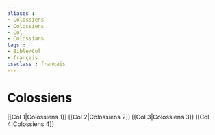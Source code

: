 ```yaml
---
aliases : 
- Colossiens
- Colossiens
- Col
- Colossians
tags : 
- Bible/Col
- français
cssclass : français
---
```


# Colossiens

[[Col 1|Colossiens 1]]
[[Col 2|Colossiens 2]]
[[Col 3|Colossiens 3]]
[[Col 4|Colossiens 4]]
